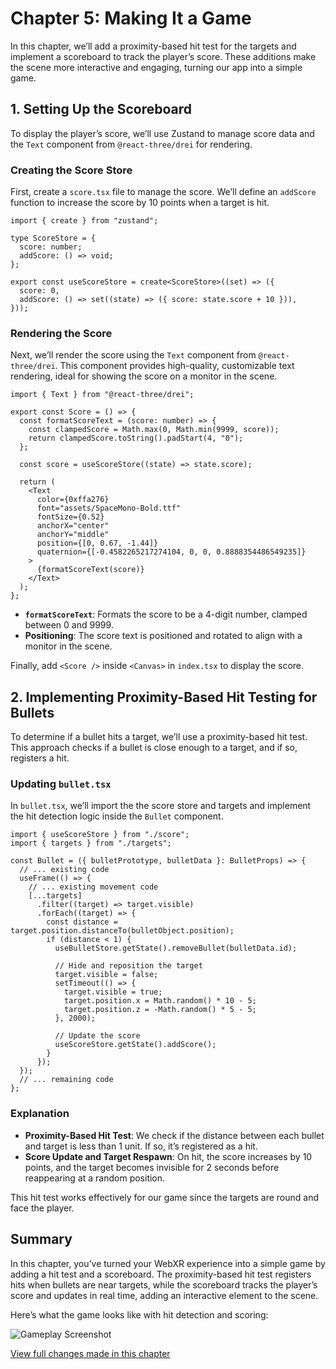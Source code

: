 # Chapter 5: Making It a Game

In this chapter, we’ll add a proximity-based hit test for the targets and implement a scoreboard to track the player’s score. These additions make the scene more interactive and engaging, turning our app into a simple game.

## 1. Setting Up the Scoreboard

To display the player’s score, we’ll use Zustand to manage score data and the `Text` component from `@react-three/drei` for rendering.

### Creating the Score Store

First, create a `score.tsx` file to manage the score. We’ll define an `addScore` function to increase the score by 10 points when a target is hit.

```tsx
import { create } from "zustand";

type ScoreStore = {
  score: number;
  addScore: () => void;
};

export const useScoreStore = create<ScoreStore>((set) => ({
  score: 0,
  addScore: () => set((state) => ({ score: state.score + 10 })),
}));
```

### Rendering the Score

Next, we’ll render the score using the `Text` component from `@react-three/drei`. This component provides high-quality, customizable text rendering, ideal for showing the score on a monitor in the scene.

```tsx
import { Text } from "@react-three/drei";

export const Score = () => {
  const formatScoreText = (score: number) => {
    const clampedScore = Math.max(0, Math.min(9999, score));
    return clampedScore.toString().padStart(4, "0");
  };

  const score = useScoreStore((state) => state.score);

  return (
    <Text
      color={0xffa276}
      font="assets/SpaceMono-Bold.ttf"
      fontSize={0.52}
      anchorX="center"
      anchorY="middle"
      position={[0, 0.67, -1.44]}
      quaternion={[-0.4582265217274104, 0, 0, 0.8888354486549235]}
    >
      {formatScoreText(score)}
    </Text>
  );
};
```

- **`formatScoreText`**: Formats the score to be a 4-digit number, clamped between 0 and 9999.
- **Positioning**: The score text is positioned and rotated to align with a monitor in the scene.

Finally, add `<Score />` inside `<Canvas>` in `index.tsx` to display the score.

## 2. Implementing Proximity-Based Hit Testing for Bullets

To determine if a bullet hits a target, we’ll use a proximity-based hit test. This approach checks if a bullet is close enough to a target, and if so, registers a hit.

### Updating `bullet.tsx`

In `bullet.tsx`, we’ll import the the score store and targets and implement the hit detection logic inside the `Bullet` component.

```tsx
import { useScoreStore } from "./score";
import { targets } from "./targets";

const Bullet = ({ bulletPrototype, bulletData }: BulletProps) => {
  // ... existing code
  useFrame(() => {
    // ... existing movement code
    [...targets]
      .filter((target) => target.visible)
      .forEach((target) => {
        const distance = target.position.distanceTo(bulletObject.position);
        if (distance < 1) {
          useBulletStore.getState().removeBullet(bulletData.id);

          // Hide and reposition the target
          target.visible = false;
          setTimeout(() => {
            target.visible = true;
            target.position.x = Math.random() * 10 - 5;
            target.position.z = -Math.random() * 5 - 5;
          }, 2000);

          // Update the score
          useScoreStore.getState().addScore();
        }
      });
  });
  // ... remaining code
};
```

### Explanation

- **Proximity-Based Hit Test**: We check if the distance between each bullet and target is less than 1 unit. If so, it’s registered as a hit.
- **Score Update and Target Respawn**: On hit, the score increases by 10 points, and the target becomes invisible for 2 seconds before reappearing at a random position.

This hit test works effectively for our game since the targets are round and face the player.

## Summary

In this chapter, you’ve turned your WebXR experience into a simple game by adding a hit test and a scoreboard. The proximity-based hit test registers hits when bullets are near targets, while the scoreboard tracks the player’s score and updates in real time, adding an interactive element to the scene.

Here’s what the game looks like with hit detection and scoring:

![Gameplay Screenshot](./assets/chapter5.gif)

[View full changes made in this chapter](https://github.com/meta-quest/webxr-first-steps-react/compare/chapter4...chapter5)
